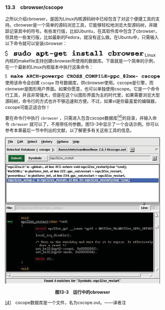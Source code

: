 ### 13.3　cbrowser/cscope

之所以介绍cbrowser，是因为Linux内核源码树中已经包含了对这个便捷工具的支持。cbrowser是一个简单的源码浏览工具，它能够轻松地浏览大型源码树，并跟踪记录其中的符号。有些发行版，比如Ubuntu，在其软件库中包含了cbrowser，但其他一些发行版，比如最新的Fedora，就没有这么做。在Ubuntu中，只需输入以下命令就可以安装cbrowser：



![336.png](../images/336.png)
Linux内核的makefile支持创建cbrowser所使用的数据库。下面就是一个简单的示例，在一个最新的Linux内核版本中执行这条命令：



![337.png](../images/337.png)
使用该命令会创建 `cscope` 符号数据库，供cbrowser使用。cscope是引擎，而cbrowser是图形用户界面。如果你愿意，也可以单独使用cscope。它是一个命令行工具，并且非常强大，但是在这个以图形界面为主的时代里，如果需要浏览大型源码树，命令行的方式也许不够迅速和方便。不过，如果vi是你最喜爱的编辑器，cscope可能正适合你！

要在命令行中执行 `cbrowser` ，只需进入包含cscope数据库<a class="my_markdown" href="['#anchor134']"><sup class="my_markdown">[4]</sup></a>的目录，并输入命令 `cbrowser` 就可以了，不用带任何参数。图13-3中显示了一个会话示例。你可以参考本章最后一节中列出的文献，以了解更多有关这些工具的信息。

![338.png](../images/338.png)
<center class="my_markdown"><b class="my_markdown">图13-3　运行中的cbrowser</b></center>

<a class="my_markdown" href="['#ac134']">[4]</a>　cscope数据库是一个文件，名为cscope.out。——译者注

